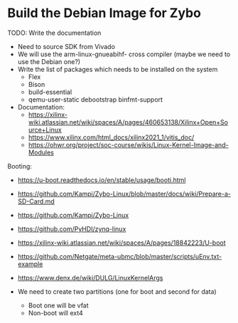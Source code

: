 # Build the Debian Image for Zybo

TODO: Write the documentation

* Need to source SDK from Vivado
* We will use the arm-linux-gnueabihf- cross compiler (maybe we need to use the Debian one?)
* Write the list of packages which needs to be installed on the system
    * Flex
    * Bison
    * build-essential
    * qemu-user-static debootstrap binfmt-support
* Documentation: 
    + https://xilinx-wiki.atlassian.net/wiki/spaces/A/pages/460653138/Xilinx+Open+Source+Linux
    + https://www.xilinx.com/html_docs/xilinx2021_1/vitis_doc/
    + https://ohwr.org/project/soc-course/wikis/Linux-Kernel-Image-and-Modules


Booting:
* https://u-boot.readthedocs.io/en/stable/usage/booti.html
* https://github.com/Kampi/Zybo-Linux/blob/master/docs/wiki/Prepare-a-SD-Card.md
* https://github.com/Kampi/Zybo-Linux
* https://github.com/PyHDI/zynq-linux
* https://xilinx-wiki.atlassian.net/wiki/spaces/A/pages/18842223/U-boot
* https://github.com/Netgate/meta-ubmc/blob/master/scripts/uEnv.txt-example
* https://www.denx.de/wiki/DULG/LinuxKernelArgs


* We need to create two partitions (one for boot and second for data)
    * Boot one will be vfat
    * Non-boot will ext4
